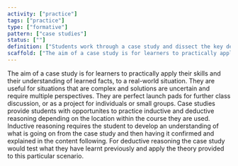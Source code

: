 ```yaml
---
activity: ["practice"]
tags: ["practice"]
type: ["formative"]
pattern: ["case studies"]
status: [""]
definition: ["Students work through a case study and dissect the key decision points, intended and actual outcomes, and reasons."]
scaffold: ["The aim of a case study is for learners to practically apply their skills and their understanding of learned facts, to a real-world situation. They are useful for situations that are complex and solutions are uncertain and require multiple perspectives. They are perfect launch pads for further class discussion, or as a project for individuals or small groups. Case studies provide students with opportunites to practice inductive and deductive reasoning depending on the location within the course they are used. Inductive reasoning requires the student to develop an understanding of what is going on from the case study and then having it confirmed and explained in the content following. For deductive reasoning the case study would test what they have learnt previously and apply the theory provided to this particular scenario.  "]
---
```


The aim of a case study is for learners to practically apply their skills and their understanding of learned facts, to a real-world situation. They are useful for situations that are complex and solutions are uncertain and require multiple perspectives. They are perfect launch pads for further class discussion, or as a project for individuals or small groups. Case studies provide students with opportunites to practice inductive and deductive reasoning depending on the location within the course they are used. Inductive reasoning requires the student to develop an understanding of what is going on from the case study and then having it confirmed and explained in the content following. For deductive reasoning the case study would test what they have learnt previously and apply the theory provided to this particular scenario.  
